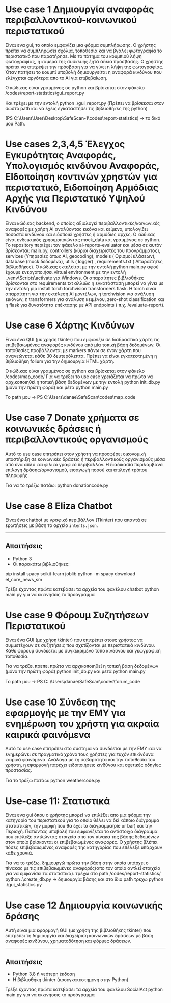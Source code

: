 # Use case 1  Δημιουργία αναφοράς περιβαλλοντικού-κοινωνικού περιστατικού

Είναι ενα gui, το οποίο εμφανίζει μια φόρμα συμπλήρωσης. Ο χρήστης πρέπει να συμπληρώσει σχόλια, τοποθεσία και να βγάλει φωτογραφία το περιστατικό που παρατήρησε. 
Με το πάτημα του κουμπιού λήψη φωτογραφίας, η κάμερα της συσκευής ζητά άδεια πρόσβασης. Ο χρήστης πρέπει να επιτρέψει την πρόσβαση για να γίνει η λήψη της φωτογραφίας. 
Όταν πατήσει το κουμπί υποβολή δημιουργείται η αναφορά κινδύνου που ελέγχεται αργότερα απο το AI για επιβεβαίωση.

Ο κώδικας είναι γραμμένος σε python και βρίσκεται στον φάκελο /codes/report-statistics/gui_report.py

Και τρέχει με την εντολή python .\gui_report.py   (Πρέπει να βρίσκεσαι στον σωστό path και να έχεις εγκαταστήσει τις βιβλιοθήκες της python)

 (PS C:\Users\User\Desktop\SafeScan-1\codes\report-statistics) ->  το δικό μου Path.

 
# Use cases 2,3,4,5  Έλεγχος Εγκυρότητας Αναφοράς, Υπολογισμός κινδύνου Αναφοράς, ΕΙδοποίηση κοντινών χρηστών για περιστατικό, Ειδοποίηση Αρμόδιας Αρχής για Περιστατικό Υψηλού Κινδύνου

Είναι κώδικας backend, ο οποίος αξιολογεί περιβαλλοντικές/κοινωνικές αναφορές με χρήση AI αναλύοντας εικόνα και κείμενο, υπολογίζει ποσοστά κινδύνου και ειδοποιεί χρήστες ή αρμόδιες αρχές. Ο κώδικας είναι ενδεικτικός χρησιμοποιώντας mock_data και γραμμένος σε python.
Το repository περιέχει τον φάκελο ai-reports-evaluator και μέσα σε αυτόν βρίσκονται: main.py, controllers (κύριοι διαχειριστές του προγράμματος), services (Υπηρεσίες όπως AI, geocoding), models ( Ορισμοί κλάσεων), database (mock δεδομένα), utils ( logger) , requirements.txt ( Απαραίτητες βιβλιοθήκες). Ο κώδικας εκτελείται με την εντολή python main.py αφού έχουμε ενεργοποιήσει virtual environment με την εντολή .\.venv\Scripts\activate για Windows. Οι απαραίτητες βιβλιοθήκες βρίσκονται στο requirements.txt αλλιώς η εγκατάσταση μπορεί να γίνει με την εντολή pip install torch torchvision transformers flask. Η torch είναι απαραίτητη για την εκτέλεση AI μοντέλων, η torchvision για ανάλυση εικόνων, η transformers για ανάλυση κειμένου, zero-shot classification και η flask για δυνατότητα επέκτασης με API endpoints ( π.χ. /evaluate-report).



# Use case 6 Χάρτης Κινδύνων
Είναι ένα QUI (με χρήση tkinter) που εμφανίζει σε διαδραστικό χάρτη τις επιβεβαιωμένες αναφορές κινδύνου από μία τοπική βάση δεδομένων. Οι τοποθεσίες προβάλλονται με markers πάνω σε έναν χάρτη που ανανεώνεται κάθε 30 δευτερόλεπτα. 
Πρέπει να είναι εγκατεστημένη η βιβλιοθήκη folium για την δημιουργία HTML χάρτη.

Ο κώδικας είναι γραμμένος σε python και βρίσκεται στον φάκελο /codes/map_code/
Για να τρέξει το use case χρειάζεται να πρώτα να αρχικοποιηθεί η τοπική βάση δεδομένων με την εντολή python init_db.py (μόνο την πρώτη φορά) και μέτα python main.py

Το path μου -> PS C:\Users\danae\SafeScan\codes\map_code


# Use case 7 Donate χρήματα σε κοινωνικές δράσεις ή περιβαλλοντικούς οργανισμούς

Αυτό το use case επιτρέπει στον χρήστη να προσφέρει οικονομική υποστήριξη σε κοινωνικές δράσεις ή περιβαλλοντικούς οργανισμούς μέσα από ένα απλό και φιλικό γραφικό περιβάλλον. Η διαδικασία περιλαμβάνει επιλογή δράσης/οργανισμού, εισαγωγή ποσού και επιλογή τρόπου πληρωμής.

Για να το τρέξω πατάω: python donationcode.py


# Use case 8 Eliza Chatbot

Είναι ένα chatbot με γραφικό περιβάλλον (Tkinter) που απαντά σε ερωτήσεις με βάση το αρχείο `intents.json`.

---

##  Απαιτήσεις

- Python 3
- Οι παρακάτω βιβλιοθήκες:


pip install spacy scikit-learn joblib
python -m spacy download el_core_news_sm

Τρέξε έχοντας πρώτα κατεβάσει τα αρχεία του φακέλου chatbot python main.py για να εκκινήσεις το προόγραμμα


# Use case 9 Φόρουμ Συζητήσεων Περιστατικού
Είναι ένα GUI (με χρήση tkinter) που επιτρέπει στους χρήστες να συμμετέχουν σε συζητήσεις που σχετίζονται με περιστατικά κινδύνου. Κάθε φόρουμ συνδέεται με συγκεκριμένο τύπο κινδύνου και γεωγραφική τοποθεσία.

Για να τρέξει πρεπει πρώτα να αρχικοποιηθεί η τοπική βάση δεδομένων (μόνο την πρώτη φορά) python init_db.py και μετά python main.py

Το path μου -> PS C: \Users\danae\SafeScan\codes\forum_code



# Use case 10 Σύνδεση της εφαρμογής με την ΕΜΥ για ενημέρωση του χρήστη για ακραία καιρικά φαινόμενα

Αυτό το use case επιτρέπει στο σύστημα να συνδέεται με την ΕΜΥ και να ενημερώνει σε πραγματικό χρόνο τους χρήστες για τυχόν επικίνδυνα καιρικά φαινόμενα. Ανάλογα με τη σοβαρότητα και την τοποθεσία του χρήστη, η εφαρμογή παρέχει ειδοποιήσεις κινδύνου και σχετικές οδηγίες προστασίας.

Για το τρέξω πατάω: python weathercode.py 

# Use-case 11: Στατιστικά 

Είναι ενα gui όπου ο χρήστης μπορεί να επιλέξει απο μια φόρμα την κατηγορία του περιστατικού για το οποίο θέλει να δεί κάποιο διάγραμμα στατιστικών, την μορφή που θα έχει το διάγραμμα(pie or bar) και την Περιοχή. Πατώντας υποβολή του εμφανίζεται το αντίστοιχο διάγραμμα που επέλεξε αντλώντας στοιχεία απο τον πίνακα της βάσης δεδομένων στον οποίο βρίσκονται οι επιβεβαιωμένες αναφορές. Ο χρήστης βλέπει πόσες επιβεβαιωμένες αναφορές της κατηγορίας που επέλεξε υπάρχουν κάθε χρονιά.
 
Για να το τρέξω, δημιουργώ πρώτα την βάση στην οποία υπάρχει ο πίνακας με τις επιβεβαιωμένες αναφορές(απο τον οποίο αντλεί στοιχεία για να εμφανίσει τα στατιστικά).
τρέχω στο path /codes/report-statistics/ python .\create_db.py  -> δημιουργία βάσης
και στο ίδιο path τρέχω python .\gui_statistics.py


# Use case 12 Δημιουργία κοινωνικής δράσης

Αυτή είναι μια εφαρμογή GUI (με χρήση της βιβλιοθήκης tkinter) που επιτρέπει τη δημιουργία και διαχείριση κοινωνικών δράσεων με βάση αναφορές κινδύνου, χρηματοδότηση και φόρμες δράσεων.

---

##  Απαιτήσεις

- Python 3.8 ή νεότερη έκδοση
- H βιβλιοθήκη tkinter (προεγκατεστημενη στην Python)

Τρέξε έχοντας πρώτα κατεβάσει τα αρχεία του φακέλου SocialAct python main.py για να εκκινήσεις το προόγραμμα

